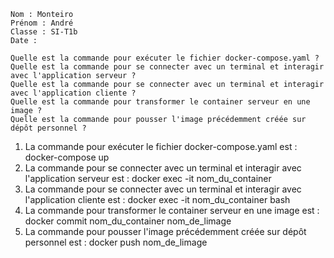 ```
Nom : Monteiro
Prénom : André
Classe : SI-T1b
Date :

Quelle est la commande pour exécuter le fichier docker-compose.yaml ?
Quelle est la commande pour se connecter avec un terminal et interagir avec l'application serveur ?
Quelle est la commande pour se connecter avec un terminal et interagir avec l'application cliente ?
Quelle est la commande pour transformer le container serveur en une image ?
Quelle est la commande pour pousser l'image précédemment créée sur dépôt personnel ?
```

1. La commande pour exécuter le fichier docker-compose.yaml est : docker-compose up
2. La commande pour se connecter avec un terminal et interagir avec l'application serveur est : docker exec -it nom_du_container 
3. La commande pour se connecter avec un terminal et interagir avec l'application cliente est : docker exec -it nom_du_container bash
4. La commande pour transformer le container serveur en une image est : docker commit nom_du_container nom_de_limage
5. La commande pour pousser l'image précédemment créée sur dépôt personnel est : docker push nom_de_limage
